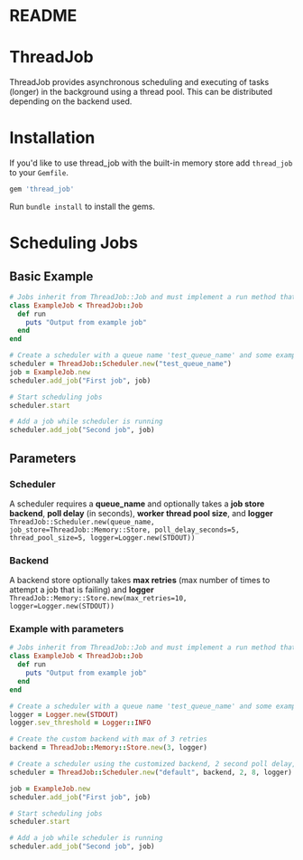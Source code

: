 # README #

ThreadJob
============
ThreadJob provides asynchronous scheduling and executing of tasks (longer) in the background using a thread pool. This can be distributed depending on the backend used.

Installation
============
If you'd like to use thread_job with the built-in memory store add `thread_job` to your `Gemfile`.
```ruby
gem 'thread_job'
```

Run `bundle install` to install the gems.

Scheduling Jobs
============
## Basic Example
```ruby
# Jobs inherit from ThreadJob::Job and must implement a run method that is executed when the job is run
class ExampleJob < ThreadJob::Job
  def run
    puts "Output from example job"
  end
end

# Create a scheduler with a queue name 'test_queue_name' and some example jobs
scheduler = ThreadJob::Scheduler.new("test_queue_name")
job = ExampleJob.new
scheduler.add_job("First job", job)

# Start scheduling jobs
scheduler.start

# Add a job while scheduler is running
scheduler.add_job("Second job", job)
```

## Parameters
### Scheduler
A scheduler requires a **queue_name** and optionally takes a **job store backend**, **poll delay** (in seconds), **worker thread pool size**, and **logger**
`ThreadJob::Scheduler.new(queue_name, job_store=ThreadJob::Memory::Store, poll_delay_seconds=5, thread_pool_size=5, logger=Logger.new(STDOUT))`

### Backend
A backend store optionally takes **max retries** (max number of times to attempt a job that is failing) and **logger**
`ThreadJob::Memory::Store.new(max_retries=10, logger=Logger.new(STDOUT))`

### Example with parameters
```ruby
# Jobs inherit from ThreadJob::Job and must implement a run method that is executed when the job is run
class ExampleJob < ThreadJob::Job
  def run
    puts "Output from example job"
  end
end

# Create a scheduler with a queue name 'test_queue_name' and some example jobs
logger = Logger.new(STDOUT)
logger.sev_threshold = Logger::INFO

# Create the custom backend with max of 3 retries
backend = ThreadJob::Memory::Store.new(3, logger)

# Create a scheduler using the customized backend, 2 second poll delay, and 8 worker threads
scheduler = ThreadJob::Scheduler.new("default", backend, 2, 8, logger)

job = ExampleJob.new
scheduler.add_job("First job", job)

# Start scheduling jobs
scheduler.start

# Add a job while scheduler is running
scheduler.add_job("Second job", job)
```
